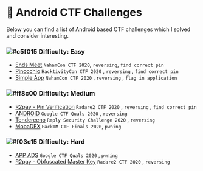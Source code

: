 # 📱 Android CTF Challenges
Below you can find a list of Android based CTF challenges which I solved and consider interesting.

### ![#c5f015](https://via.placeholder.com/15/c5f015/000000?text=+) Difficulty: Easy
- [Ends Meet](https://github.com/Fineas/Me-CTF/tree/master/android_challenges/challenges/Ends%20Meet) `NahamCon CTF 2020`, `reversing`, `find correct pin`
- [Pinocchio](https://github.com/Fineas/Me-CTF/tree/master/android_challenges/challenges/Pinocchio) `HacktivityCon CTF 2020` , `reversing` , `find correct pin`
- [Simple App](https://github.com/Fineas/Me-CTF/tree/master/android_challenges/challenges/Simple%20App) `NahamCon CTF 2020` , `reversing` , `flag in application`

### ![#ff8c00](https://via.placeholder.com/15/ff8c00/000000?text=+) Difficulty: Medium
- [R2pay - Pin Verification](https://github.com/Fineas/Me-CTF/tree/master/android_challenges/challenges/R2pay%20-%20Pin%20Verification) `Radare2 CTF 2020` , `reversing` , `find correct pin`
- [ANDROID](https://github.com/Fineas/Me-CTF/tree/master/android_challenges/challenges/ANDROID) `Google CTF Quals 2020` , `reversing`
- [Tendereeno](https://github.com/Fineas/Me-CTF/tree/master/android_challenges/challenges/Tendereeno) `Reply Security Challenge 2020` , `reversing`
- [MobaDEX](https://github.com/Fineas/Me-CTF/blob/master/android_challenges/challenges/MobaDEX/README.md) `HackTM CTF Finals 2020`, `pwning`

### ![#f03c15](https://via.placeholder.com/15/f03c15/000000?text=+) Difficulty: Hard
- [APP ADS](https://github.com/Fineas/Me-CTF/tree/master/android_challenges/challenges/APP%20ADS) `Google CTF Quals 2020` , `pwning`
- [R2pay - Obfuscated Master Key](https://github.com/Fineas/Me-CTF/tree/master/android_challenges/challenges/R2pay%20-%20Obfuscated%20Master%20Key) `Radare2 CTF 2020` , `reversing`
